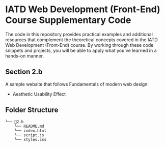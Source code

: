 # IATD Web Development (Front-End) Course Supplementary Code


The code in this repository provides practical examples and additional resources that complement the theoretical concepts covered in the IATD Web Development (Front-End) course. By working through these code snippets and projects, you will be able to apply what you've learned in a hands-on manner.

## Section 2.b 

A sample website that follows Fundamentals of modern web design:
- Aesthetic Usability Effect

## Folder Structure 

```
└── 📁2.b
    └── README.md
    └── index.html
    └── script.js
    └── styles.css
```